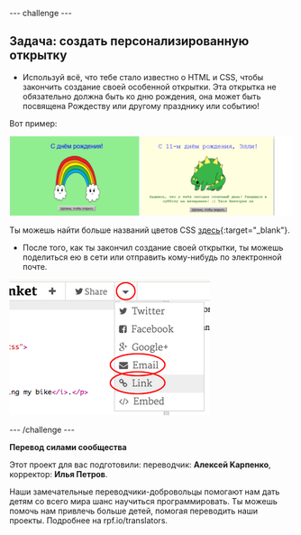 --- challenge ---

## Задача: создать персонализированную открытку

+ Используй всё, что тебе стало известно о HTML и CSS, чтобы закончить создание своей особенной открытки. Эта открытка не обязательно должна быть ко дню рождения, она может быть посвящена Рождеству или другому празднику или событию!

Вот пример:

![снимок экрана](images/birthday-final.png)

Ты можешь найти больше названий цветов CSS [здесь](http://jumpto.cc/colours){:target="_blank"}.

+ После того, как ты закончил создание своей открытки, ты можешь поделиться ею в сети или отправить кому-нибудь по электронной почте.

![снимок экрана](images/birthday-share.png)

--- /challenge ---


**Перевод силами сообщества**

Этот проект для вас подготовили: переводчик: **Aлексей Kарпенко**, корректор: **Илья Петров**.

Наши замечательные переводчики-добровольцы помогают нам дать детям со всего мира шанс научиться программировать. Ты можешь помочь нам привлечь больше детей, помогая переводить наши проекты. Подробнее на rpf.io/translators.